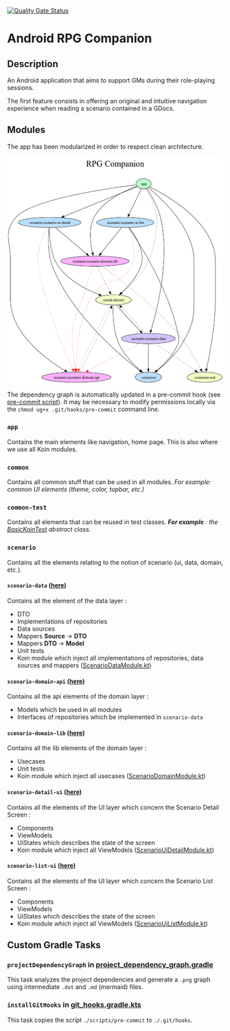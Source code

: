 [![Quality Gate Status](https://sonarcloud.io/api/project_badges/measure?project=florentin-v_android-rpg-companion&metric=alert_status)](https://sonarcloud.io/summary/new_code?id=florentin-v_android-rpg-companion)

# Android RPG Companion

## Description

An Android application that aims to support GMs during their role-playing sessions.

The first feature consists in offering an original and intuitive navigation experience when reading
a scenario contained in a GDocs.

## Modules

The app has been modularized in order to respect clean architecture.

![Project dependancy graph](docs/dependency-graph/project.dot.png)

The dependency graph is automatically updated in a pre-commit hook (see [pre-commit script](.scripts/pre-commit)).
It may be necessary to modify permissions locally via the `chmod ug+x .git/hooks/pre-commit` command line.

### `app`

Contains the main elements like navigation, home page. This is also where we use all Koin modules.

### `common`

Contains all common stuff that can be used in all modules.
_For example: common UI elements (theme, color, topbar, etc.)_

### `common-test`

Contains all elements that can be reused in test classes.
_**For example** : the [BasicKoinTest](common-test/src/main/java/BasicKoinTest.kt) abstract
class._

### `scenario`

Contains all the elements relating to the notion of scenario (ui, data, domain, etc.).

#### `scenario-data` ([here](/scenario/scenario-data))

Contains all the element of the data layer :

* DTO
* Implementations of repositories
* Data sources
* Mappers **Source** &rarr; **DTO**
* Mappers **DTO** &rarr; **Model**
* Unit tests
* Koin module which inject all implementations of repositories, data sources and
  mappers ([ScenarioDataModule.kt](/scenario/scenario-data/src/main/java/com/fvanaldewereld/rpgcompanion/data/scenario/di/ScenarioDataModule.kt))

#### `scenario-domain-api` ([here](/scenario/scenario-domain-api))

Contains all the api elements of the domain layer :

* Models which be used in all modules
* Interfaces of repositories which be implemented in `scenario-data`

#### `scenario-domain-lib` ([here](/scenario/scenario-domain-lib))

Contains all the lib elements of the domain layer :

* Usecases
* Unit tests
* Koin module which inject all
  usecases ([ScenarioDomainModule.kt](/scenario/scenario-domain-lib/src/main/java/com/fvanaldewereld/rpgcompanion/lib/domain/scenario/di/ScenarioDomainModule.kt))

#### `scenario-detail-ui` ([here](/scenario/scenario-ui-detail))

Contains all the elements of the UI layer which concern the Scenario Detail Screen :

* Components
* ViewModels
* UiStates which describes the state of the screen
* Koin module which inject all
  ViewModels ([ScenarioUiDetailModule.kt](/scenario/scenario-ui-detail/src/main/java/com/fvanaldewereld/rpgcompanion/ui/scenario/detail/di/ScenarioUiDetailModule.kt))

#### `scenario-list-ui` ([here](/scenario/scenario-ui-list))

Contains all the elements of the UI layer which concern the Scenario List Screen :

* Components
* ViewModels
* UiStates which describes the state of the screen
* Koin module which inject all
  ViewModels ([ScenarioUiListModule.kt](/scenario/scenario-ui-list/src/main/java/com/fvanaldewereld/rpgcompanion/ui/scenario/list/di/ScenarioUiListModule.kt))

## Custom Gradle Tasks

### `projectDependencyGraph` in [project_dependency_graph.gradle](./gradle/project_dependency_graph.gradle)
This task analyzes the project dependencies and generate a `.png` graph using intermediate `.dot` and `.md` (mermaid) files.

### `installGitHooks` in [git_hooks.gradle.kts](./gradle/git_hooks.gradle.kts)
This task copies the script `./scripts/pre-commit` to `./.git/hooks`.

